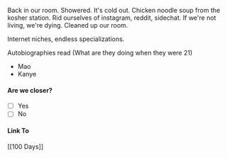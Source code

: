 Back in our room. Showered. It's cold out. Chicken noodle soup from the kosher station. Rid ourselves of instagram, reddit, sidechat. If we're not living, we're dying. Cleaned up our room.

Internet niches, endless specializations.

Autobiographies read (What are they doing when they were 21)
- Mao
- Kanye
#### Are we closer?
- [ ] Yes
- [ ] No
#### Link To
[[100 Days]]
